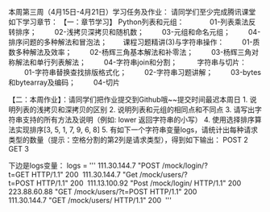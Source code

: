 本周第三周（4月15日-4月21日）学习任务及作业：
请同学们至少完成腾讯课堂如下学习章节：
【一：章节学习】
Python列表和元组：    
        01-列表乘法反转排序；
        02-浅拷贝深拷贝和随机数；
        03-元组和命名元组；
        04-排序问题的多种解法和冒泡法；
      
课程习题精讲(3)与字符串操作：
        01-质数多种解法及效率；
        02-杨辉三角基本解法和补零法；
        03-杨辉三角对称解法和单行列表解法；
        04-字符串join和分割；
        
字符串与切片：
        01-字符串替换查找排版格式化；
        02-字符串习题讲解；
        03-bytes和bytearray及编码；
        04-切片        

【二：本周作业】：请同学们把作业提交到Github哦~~提交时间最迟本周日
1. 说明列表的浅拷贝和深拷贝的区别
2. 说明列表和元组的相同点和不同点
3. 请写出字符串支持的所有方法及说明（例如: lower 返回字符串的小写）
4. 使用选择排序算法实现排序[3, 5, 1, 7, 9, 6, 8]
5. 有如下一个字符串变量logs，请统计出每种请求类型的数量（提示：空格分割的第2列是请求类型），得到如下输出：
POST 2
GET 3

下边是logs变量：
logs = '''
111.30.144.7 "POST /mock/login/?t=GET HTTP/1.1" 200 
111.30.144.7 "Get /mock/users/?t=POST HTTP/1.1" 200 
111.13.100.92 "Post /mock/login/ HTTP/1.1" 200 
223.88.60.88 "GET /mock/users/?t=POST HTTP/1.1" 200 
111.30.144.7 "GET /mock/users/ HTTP/1.1" 200 
'''

